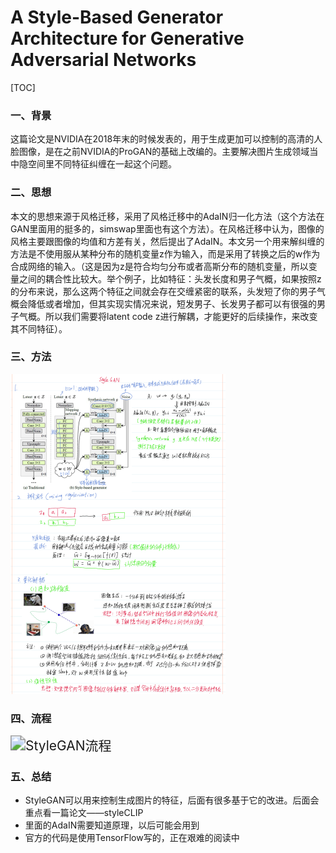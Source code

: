 # </center>A Style-Based Generator Architecture for Generative Adversarial Networks

[TOC]

### 一、背景

这篇论文是NVIDIA在2018年末的时候发表的，用于生成更加可以控制的高清的人脸图像，是在之前NVIDIA的ProGAN的基础上改编的。主要解决图片生成领域当中隐空间里不同特征纠缠在一起这个问题。

### 二、思想

本文的思想来源于风格迁移，采用了风格迁移中的AdaIN归一化方法（这个方法在GAN里面用的挺多的，simswap里面也有这个方法）。在风格迁移中认为，图像的风格主要跟图像的均值和方差有关，然后提出了AdaIN。本文另一个用来解纠缠的方法是不使用服从某种分布的随机变量z作为输入，而是采用了转换之后的w作为合成网络的输入。（这是因为z是符合均匀分布或者高斯分布的随机变量，所以变量之间的耦合性比较大。举个例子，比如特征：头发长度和男子气概，如果按照z的分布来说，那么这两个特征之间就会存在交缠紧密的联系，头发短了你的男子气概会降低或者增加，但其实现实情况来说，短发男子、长发男子都可以有很强的男子气概。所以我们需要将latent code z进行解耦，才能更好的后续操作，来改变其不同特征）。

### 三、方法

<img src="https://github.com/pang-discussion/gq/blob/main/image/StyleGAN.png?raw=true" alt="StyleGAN.png" style="zoom: 50%;" />

### 四、流程

<img src="https://img-blog.csdnimg.cn/20190325145141281.png?x-oss-process=image/watermark,type_ZmFuZ3poZW5naGVpdGk,shadow_10,text_aHR0cHM6Ly9ibG9nLmNzZG4ubmV0L2EzMTI4NjMwNjM=,size_16,color_FFFFFF,t_70" alt="StyleGAN流程" style="zoom:150%;" />

### 五、总结

- StyleGAN可以用来控制生成图片的特征，后面有很多基于它的改进。后面会重点看一篇论文——styleCLIP
- 里面的AdaIN需要知道原理，以后可能会用到
- 官方的代码是使用TensorFlow写的，正在艰难的阅读中
  